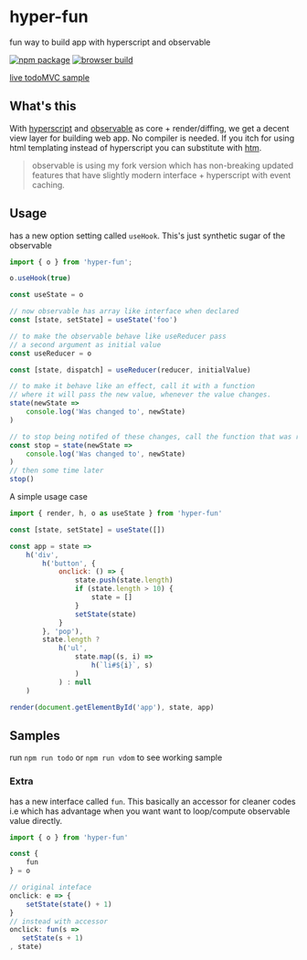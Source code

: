 # hyper-fun
fun way to build app with hyperscript and observable

[![npm package](https://img.shields.io/badge/npm-0.0.2-blue.svg)](https://www.npmjs.com/package/hyper-fun) [![browser build](https://img.shields.io/badge/unpkg-0.0.2-ff69b4.svg)](https://unpkg.com/hyper-fun@0.0.2/hyper-fun.min.js)

[live todoMVC sample](https://syarul.github.io/hyper-fun)

## What's this
With [hyperscript](https://github.com/hyperhype/hyperscript) and [observable](https://github.com/dominictarr/observable) as core + render/diffing, we get a decent view layer for building web app. No compiler is needed. If you itch for using html templating instead of hyperscript you can substitute with [htm](https://github.com/developit/htm).

> observable is using my fork version which has non-breaking updated features that have slightly modern interface + hyperscript with event caching.

## Usage

has a new option setting called ```useHook```. This's just synthetic sugar of the observable

```js
import { o } from 'hyper-fun';

o.useHook(true)

const useState = o

// now observable has array like interface when declared
const [state, setState] = useState('foo')

// to make the observable behave like useReducer pass
// a second argument as initial value
const useReducer = o

const [state, dispatch] = useReducer(reducer, initialValue)

// to make it behave like an effect, call it with a function
// where it will pass the new value, whenever the value changes.
state(newState =>
    console.log('Was changed to', newState)
)

// to stop being notifed of these changes, call the function that was returned
const stop = state(newState =>
    console.log('Was changed to', newState)
)
// then some time later
stop()
```

A simple usage case

```js
import { render, h, o as useState } from 'hyper-fun'

const [state, setState] = useState([])

const app = state =>
    h('div',
        h('button', {
            onclick: () => {
                state.push(state.length)
                if (state.length > 10) {
                    state = []
                }
                setState(state)
            }
        }, 'pop'),
        state.length ? 
            h('ul',
                state.map((s, i) => 
                    h(`li#${i}`, s)
                )
            ) : null
    )

render(document.getElementById('app'), state, app)
```

## Samples


run ```npm run todo``` or ```npm run vdom``` to see working sample

### Extra
has a new interface called ```fun```. This basically an accessor for cleaner codes i.e
which has advantage when you want want to loop/compute observable value directly.
```js
import { o } from 'hyper-fun'

const { 
    fun 
} = o

// original inteface
onclick: e => {
    setState(state() + 1)
}
// instead with accessor
onclick: fun(s =>
   setState(s + 1)
, state)

```

